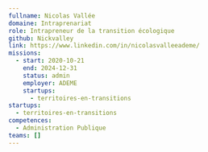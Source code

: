 ```yaml
---
fullname: Nicolas Vallée
domaine: Intraprenariat
role: Intrapreneur de la transition écologique
github: Nickvalley
link: https://www.linkedin.com/in/nicolasvalleeademe/
missions:
  - start: 2020-10-21
    end: 2024-12-31
    status: admin
    employer: ADEME
    startups:
      - territoires-en-transitions
startups:
  - territoires-en-transitions
competences:
  - Administration Publique
teams: []
---
```

